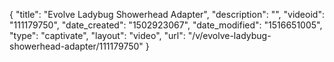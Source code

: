 {
    "title": "Evolve Ladybug Showerhead Adapter",
    "description": "",
    "videoid": "111179750",
    "date_created": "1502923067",
    "date_modified": "1516651005",
    "type": "captivate",
    "layout": "video",
    "url": "\/v\/evolve-ladybug-showerhead-adapter\/111179750"
}